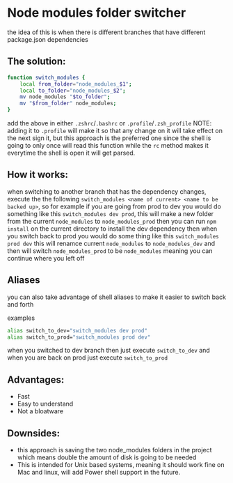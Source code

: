 # Node modules folder switcher

the idea of this is when there is different branches that have different package.json dependencies

## The solution:
```bash
function switch_modules {
	local from_folder="node_modules_$1";
	local to_folder="node_modules_$2";
	mv node_modules "$to_folder";
	mv "$from_folder" node_modules;
}
```
add the above in either `.zshrc`/`.bashrc` or `.profile`/`.zsh_profile`
NOTE: adding it to `.profile` will make it so that any change on it will take effect on the next sign it, but this approach is the preferred one since the shell is going to only once will read this function while the `rc` method makes it everytime the shell is open it will get parsed.

## How it works:
when switching to another branch that has the dependency changes, execute the the following `switch_modules <name of current> <name to be backed up>`, so for example if you are going from prod to dev you would do something like this `switch_modules dev prod`, this will make a new folder from the current `node_modules` to `node_modules_prod` then you can run `npm install` on the current directory to install the dev dependency 
then when you switch back to prod you would do some thing like this `switch_modules prod dev` this will renamce current `node_modules` to `node_modules_dev` and then will switch `node_modules_prod` to be `node_modules` meaning you can continue where you left off

## Aliases
you can also take advantage of shell aliases to make it easier to switch back and forth

examples
```bash
alias switch_to_dev="switch_modules dev prod"
alias switch_to_prod="switch_modules prod dev"
```
when you switched to dev branch then just execute `switch_to_dev` and when you are back on prod just execute `switch_to_prod`

## Advantages:
- Fast
- Easy to understand
- Not a bloatware

## Downsides:
- this approach is saving the two node_modules folders in the project which means double the amount of disk is going to be needed
- This is intended for Unix based systems, meaning it should work fine on Mac and linux, will add Power shell support in the future.
